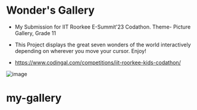 # Wonder's Gallery

- My Submission for IIT Roorkee E-Summit'23 Codathon. Theme- Picture Gallery, Grade 11

- This Project displays the great seven wonders of the world interactively depending on wherever you move your cursor. Enjoy!

- https://www.codingal.com/competitions/iit-roorkee-kids-codathon/

![image](https://user-images.githubusercontent.com/85481905/216280126-c0fba857-7037-4c98-a1fd-7e1a5fcc8004.png)
# my-gallery
